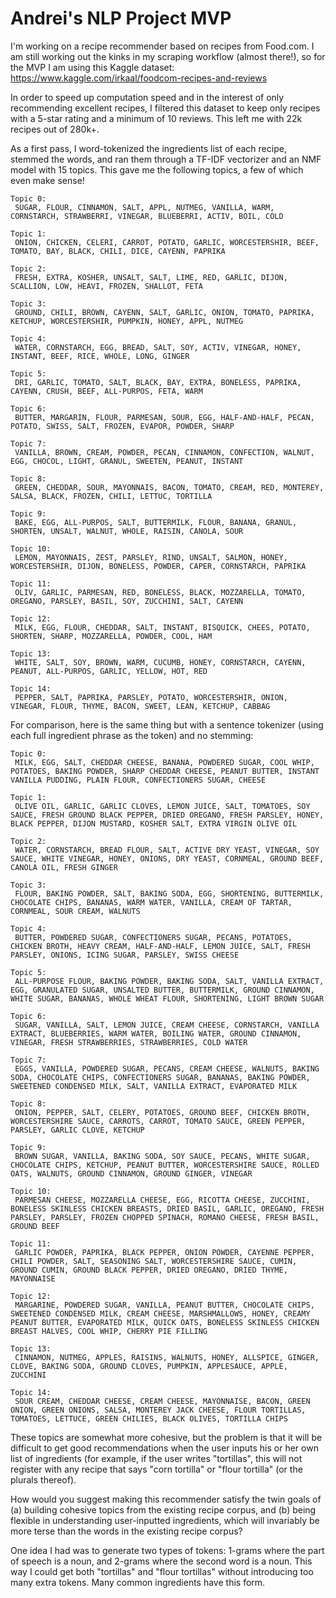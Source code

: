 # Andrei's NLP Project MVP

I'm working on a recipe recommender based on recipes from Food.com.   I am still working out the kinks in my scraping workflow (almost there!), so for the MVP I am using this Kaggle dataset:  https://www.kaggle.com/irkaal/foodcom-recipes-and-reviews

In order to speed up computation speed and in the interest of only recommending excellent recipes, I filtered this dataset to keep only recipes with a 5-star rating and a minimum of 10 reviews.  This left me with 22k recipes out of 280k+.

As a first pass, I word-tokenized the ingredients list of each recipe, stemmed the words, and ran them through a TF-IDF vectorizer and an NMF model with 15 topics.  This gave me the following topics, a few of which even make sense!    

```
Topic 0:
 SUGAR, FLOUR, CINNAMON, SALT, APPL, NUTMEG, VANILLA, WARM, CORNSTARCH, STRAWBERRI, VINEGAR, BLUEBERRI, ACTIV, BOIL, COLD 

Topic 1:
 ONION, CHICKEN, CELERI, CARROT, POTATO, GARLIC, WORCESTERSHIR, BEEF, TOMATO, BAY, BLACK, CHILI, DICE, CAYENN, PAPRIKA 

Topic 2:
 FRESH, EXTRA, KOSHER, UNSALT, SALT, LIME, RED, GARLIC, DIJON, SCALLION, LOW, HEAVI, FROZEN, SHALLOT, FETA 

Topic 3:
 GROUND, CHILI, BROWN, CAYENN, SALT, GARLIC, ONION, TOMATO, PAPRIKA, KETCHUP, WORCESTERSHIR, PUMPKIN, HONEY, APPL, NUTMEG 

Topic 4:
 WATER, CORNSTARCH, EGG, BREAD, SALT, SOY, ACTIV, VINEGAR, HONEY, INSTANT, BEEF, RICE, WHOLE, LONG, GINGER 

Topic 5:
 DRI, GARLIC, TOMATO, SALT, BLACK, BAY, EXTRA, BONELESS, PAPRIKA, CAYENN, CRUSH, BEEF, ALL-PURPOS, FETA, WARM 

Topic 6:
 BUTTER, MARGARIN, FLOUR, PARMESAN, SOUR, EGG, HALF-AND-HALF, PECAN, POTATO, SWISS, SALT, FROZEN, EVAPOR, POWDER, SHARP 

Topic 7:
 VANILLA, BROWN, CREAM, POWDER, PECAN, CINNAMON, CONFECTION, WALNUT, EGG, CHOCOL, LIGHT, GRANUL, SWEETEN, PEANUT, INSTANT 

Topic 8:
 GREEN, CHEDDAR, SOUR, MAYONNAIS, BACON, TOMATO, CREAM, RED, MONTEREY, SALSA, BLACK, FROZEN, CHILI, LETTUC, TORTILLA 

Topic 9:
 BAKE, EGG, ALL-PURPOS, SALT, BUTTERMILK, FLOUR, BANANA, GRANUL, SHORTEN, UNSALT, WALNUT, WHOLE, RAISIN, CANOLA, SOUR 

Topic 10:
 LEMON, MAYONNAIS, ZEST, PARSLEY, RIND, UNSALT, SALMON, HONEY, WORCESTERSHIR, DIJON, BONELESS, POWDER, CAPER, CORNSTARCH, PAPRIKA 

Topic 11:
 OLIV, GARLIC, PARMESAN, RED, BONELESS, BLACK, MOZZARELLA, TOMATO, OREGANO, PARSLEY, BASIL, SOY, ZUCCHINI, SALT, CAYENN 

Topic 12:
 MILK, EGG, FLOUR, CHEDDAR, SALT, INSTANT, BISQUICK, CHEES, POTATO, SHORTEN, SHARP, MOZZARELLA, POWDER, COOL, HAM 

Topic 13:
 WHITE, SALT, SOY, BROWN, WARM, CUCUMB, HONEY, CORNSTARCH, CAYENN, PEANUT, ALL-PURPOS, GARLIC, YELLOW, HOT, RED 

Topic 14:
 PEPPER, SALT, PAPRIKA, PARSLEY, POTATO, WORCESTERSHIR, ONION, VINEGAR, FLOUR, THYME, BACON, SWEET, LEAN, KETCHUP, CABBAG 
```



For comparison, here is the same thing but with a sentence tokenizer (using each full ingredient phrase as the token) and no stemming:

```
Topic 0:
 MILK, EGG, SALT, CHEDDAR CHEESE, BANANA, POWDERED SUGAR, COOL WHIP, POTATOES, BAKING POWDER, SHARP CHEDDAR CHEESE, PEANUT BUTTER, INSTANT VANILLA PUDDING, PLAIN FLOUR, CONFECTIONERS SUGAR, CHEESE 

Topic 1:
 OLIVE OIL, GARLIC, GARLIC CLOVES, LEMON JUICE, SALT, TOMATOES, SOY SAUCE, FRESH GROUND BLACK PEPPER, DRIED OREGANO, FRESH PARSLEY, HONEY, BLACK PEPPER, DIJON MUSTARD, KOSHER SALT, EXTRA VIRGIN OLIVE OIL 

Topic 2:
 WATER, CORNSTARCH, BREAD FLOUR, SALT, ACTIVE DRY YEAST, VINEGAR, SOY SAUCE, WHITE VINEGAR, HONEY, ONIONS, DRY YEAST, CORNMEAL, GROUND BEEF, CANOLA OIL, FRESH GINGER 

Topic 3:
 FLOUR, BAKING POWDER, SALT, BAKING SODA, EGG, SHORTENING, BUTTERMILK, CHOCOLATE CHIPS, BANANAS, WARM WATER, VANILLA, CREAM OF TARTAR, CORNMEAL, SOUR CREAM, WALNUTS 

Topic 4:
 BUTTER, POWDERED SUGAR, CONFECTIONERS SUGAR, PECANS, POTATOES, CHICKEN BROTH, HEAVY CREAM, HALF-AND-HALF, LEMON JUICE, SALT, FRESH PARSLEY, ONIONS, ICING SUGAR, PARSLEY, SWISS CHEESE 

Topic 5:
 ALL-PURPOSE FLOUR, BAKING POWDER, BAKING SODA, SALT, VANILLA EXTRACT, EGG, GRANULATED SUGAR, UNSALTED BUTTER, BUTTERMILK, GROUND CINNAMON, WHITE SUGAR, BANANAS, WHOLE WHEAT FLOUR, SHORTENING, LIGHT BROWN SUGAR 

Topic 6:
 SUGAR, VANILLA, SALT, LEMON JUICE, CREAM CHEESE, CORNSTARCH, VANILLA EXTRACT, BLUEBERRIES, WARM WATER, BOILING WATER, GROUND CINNAMON, VINEGAR, FRESH STRAWBERRIES, STRAWBERRIES, COLD WATER 

Topic 7:
 EGGS, VANILLA, POWDERED SUGAR, PECANS, CREAM CHEESE, WALNUTS, BAKING SODA, CHOCOLATE CHIPS, CONFECTIONERS SUGAR, BANANAS, BAKING POWDER, SWEETENED CONDENSED MILK, SALT, VANILLA EXTRACT, EVAPORATED MILK 

Topic 8:
 ONION, PEPPER, SALT, CELERY, POTATOES, GROUND BEEF, CHICKEN BROTH, WORCESTERSHIRE SAUCE, CARROTS, CARROT, TOMATO SAUCE, GREEN PEPPER, PARSLEY, GARLIC CLOVE, KETCHUP 

Topic 9:
 BROWN SUGAR, VANILLA, BAKING SODA, SOY SAUCE, PECANS, WHITE SUGAR, CHOCOLATE CHIPS, KETCHUP, PEANUT BUTTER, WORCESTERSHIRE SAUCE, ROLLED OATS, WALNUTS, GROUND CINNAMON, GROUND GINGER, VINEGAR 

Topic 10:
 PARMESAN CHEESE, MOZZARELLA CHEESE, EGG, RICOTTA CHEESE, ZUCCHINI, BONELESS SKINLESS CHICKEN BREASTS, DRIED BASIL, GARLIC, OREGANO, FRESH PARSLEY, PARSLEY, FROZEN CHOPPED SPINACH, ROMANO CHEESE, FRESH BASIL, GROUND BEEF 

Topic 11:
 GARLIC POWDER, PAPRIKA, BLACK PEPPER, ONION POWDER, CAYENNE PEPPER, CHILI POWDER, SALT, SEASONING SALT, WORCESTERSHIRE SAUCE, CUMIN, GROUND CUMIN, GROUND BLACK PEPPER, DRIED OREGANO, DRIED THYME, MAYONNAISE 

Topic 12:
 MARGARINE, POWDERED SUGAR, VANILLA, PEANUT BUTTER, CHOCOLATE CHIPS, SWEETENED CONDENSED MILK, CREAM CHEESE, MARSHMALLOWS, HONEY, CREAMY PEANUT BUTTER, EVAPORATED MILK, QUICK OATS, BONELESS SKINLESS CHICKEN BREAST HALVES, COOL WHIP, CHERRY PIE FILLING 

Topic 13:
 CINNAMON, NUTMEG, APPLES, RAISINS, WALNUTS, HONEY, ALLSPICE, GINGER, CLOVE, BAKING SODA, GROUND CLOVES, PUMPKIN, APPLESAUCE, APPLE, ZUCCHINI 

Topic 14:
 SOUR CREAM, CHEDDAR CHEESE, CREAM CHEESE, MAYONNAISE, BACON, GREEN ONION, GREEN ONIONS, SALSA, MONTEREY JACK CHEESE, FLOUR TORTILLAS, TOMATOES, LETTUCE, GREEN CHILIES, BLACK OLIVES, TORTILLA CHIPS 
```



These topics are somewhat more cohesive, but the problem is that it will be difficult to get good recommendations when the user inputs his or her own list of ingredients (for example, if the user writes "tortillas", this will not register with any recipe that says "corn tortilla" or "flour tortilla" (or the plurals thereof).  

How would you suggest making this recommender satisfy the twin goals of (a) building cohesive topics from the existing recipe corpus, and (b) being flexible in understanding user-inputted ingredients, which will invariably be more terse than the words in the existing recipe corpus?

One idea I had was to generate two types of tokens:  1-grams where the part of speech is a noun, and 2-grams where the second word is a noun.  This way I could get both "tortillas" and "flour tortillas" without introducing too many extra tokens.  Many common ingredients have this form. 
